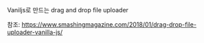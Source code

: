 Vaniljs로 만드는 drag and drop file uploader

참조: https://www.smashingmagazine.com/2018/01/drag-drop-file-uploader-vanilla-js/
